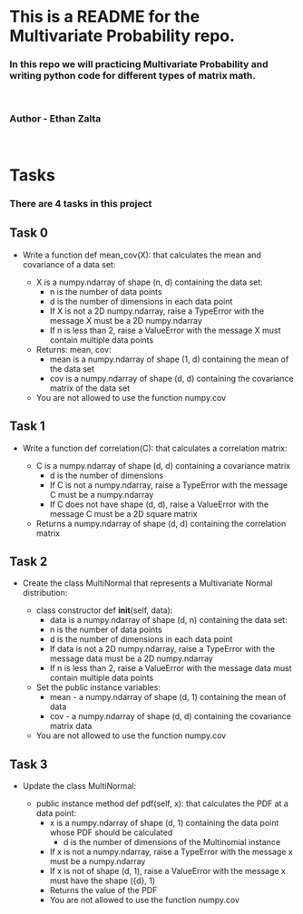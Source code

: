 # This is a README for the Multivariate Probability repo.

### In this repo we will practicing Multivariate Probability and writing python code for different types of matrix math.
<br>

### Author - Ethan Zalta
<br>


# Tasks
### There are 4 tasks in this project

## Task 0
* Write a function def mean_cov(X): that calculates the mean and covariance of a data set:

    * X is a numpy.ndarray of shape (n, d) containing the data set:
        * n is the number of data points
        * d is the number of dimensions in each data point
        * If X is not a 2D numpy.ndarray, raise a TypeError with the message X must be a 2D numpy.ndarray
        * If n is less than 2, raise a ValueError with the message X must contain multiple data points
    * Returns: mean, cov:
        * mean is a numpy.ndarray of shape (1, d) containing the mean of the data set
        * cov is a numpy.ndarray of shape (d, d) containing the covariance matrix of the data set
    * You are not allowed to use the function numpy.cov

## Task 1
* Write a function def correlation(C): that calculates a correlation matrix:

    * C is a numpy.ndarray of shape (d, d) containing a covariance matrix
        * d is the number of dimensions
        * If C is not a numpy.ndarray, raise a TypeError with the message C must be a numpy.ndarray
        * If C does not have shape (d, d), raise a ValueError with the message C must be a 2D square matrix
    * Returns a numpy.ndarray of shape (d, d) containing the correlation matrix

## Task 2
* Create the class MultiNormal that represents a Multivariate Normal distribution:

    * class constructor def __init__(self, data):
        * data is a numpy.ndarray of shape (d, n) containing the data set:
        * n is the number of data points
        * d is the number of dimensions in each data point
        * If data is not a 2D numpy.ndarray, raise a TypeError with the message data must be a 2D numpy.ndarray
        * If n is less than 2, raise a ValueError with the message data must contain multiple data points
    * Set the public instance variables:
        * mean - a numpy.ndarray of shape (d, 1) containing the mean of data
        * cov - a numpy.ndarray of shape (d, d) containing the covariance matrix data
    * You are not allowed to use the function numpy.cov

## Task 3
* Update the class MultiNormal:

    * public instance method def pdf(self, x): that calculates the PDF at a data point:
        * x is a numpy.ndarray of shape (d, 1) containing the data point whose PDF should be calculated
            * d is the number of dimensions of the Multinomial instance
        * If x is not a numpy.ndarray, raise a TypeError with the message x must be a numpy.ndarray
        * If x is not of shape (d, 1), raise a ValueError with the message x must have the shape ({d}, 1)
        * Returns the value of the PDF
        * You are not allowed to use the function numpy.cov
